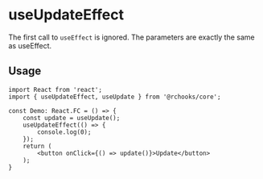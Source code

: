 # useUpdateEffect

The first call to `useEffect` is ignored. The parameters are exactly the same as useEffect.

## Usage

```tsx
import React from 'react';
import { useUpdateEffect, useUpdate } from '@rchooks/core';

const Demo: React.FC = () => {
    const update = useUpdate();
    useUpdateEffect(() => {
        console.log(0);
    });
    return (
        <button onClick={() => update()}>Update</button>
    );
}
```
